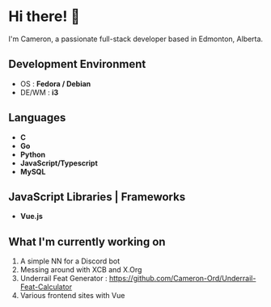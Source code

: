 # Hi there! 👋
I'm Cameron, a passionate full-stack developer based in Edmonton, Alberta.

## Development Environment
- OS : **Fedora / Debian**
- DE/WM : **i3**


## Languages
- **C**
- **Go**
- **Python**
- **JavaScript/Typescript**
- **MySQL**

## JavaScript Libraries | Frameworks
- **Vue.js**

## What I'm currently working on
1. A simple NN for a Discord bot
2. Messing around with XCB and X.Org 
3. Underrail Feat Generator : https://github.com/Cameron-Ord/Underrail-Feat-Calculator
4. Various frontend sites with Vue
